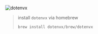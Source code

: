 ![dotenvx](https://dotenv.org/better-banner.png)

> install `dotenvx` via homebrew
> ```
> brew install dotenvx/brew/dotenvx
> ```

<!-- project_table_start -->
<!-- project_table_end -->
